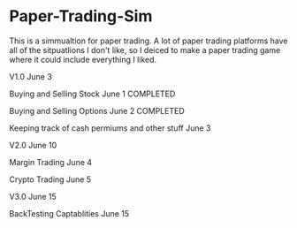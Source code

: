 # Paper-Trading-Sim

This is a simmualtion for paper trading. A lot of paper trading platforms have all of the sitpuatlions I don't like,
so I deiced to make a paper trading game where it could include everything I liked. 

V1.0 June 3

Buying and Selling Stock June 1 COMPLETED

Buying and Selling Options June 2 COMPLETED

Keeping track of cash permiums and other stuff June 3 

V2.0 June 10

Margin Trading June 4

Crypto Trading June 5 

V3.0 June 15

BackTesting Captablities June 15 
